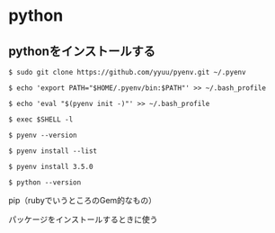 # python

## pythonをインストールする

```
$ sudo git clone https://github.com/yyuu/pyenv.git ~/.pyenv
```
```
$ echo 'export PATH="$HOME/.pyenv/bin:$PATH"' >> ~/.bash_profile
```
```
$ echo 'eval "$(pyenv init -)"' >> ~/.bash_profile
```
```
$ exec $SHELL -l
```
```
$ pyenv --version
```
```
$ pyenv install --list
```
```
$ pyenv install 3.5.0
```
```
$ python --version
```

pip（rubyでいうところのGem的なもの）

パッケージをインストールするときに使う
